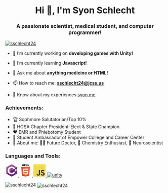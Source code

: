 <h1 align="center">Hi 👋, I'm Syon Schlecht</h1>
<h3 align="center">A passionate scientist, medical student, and computer programmer!</h3>

<p align="left"> <a href="https://github.com/ryo-ma/github-profile-trophy"><img src="https://github-profile-trophy.vercel.app/?username=sschlecht24" alt="sschlecht24" /></a> </p>

- 🔭 I’m currently working on **developing games with Unity!**

- 🌱 I’m currently learning **Javascript!**

- 💬 Ask me about **anything medicine or HTML!**

- 📫 How to reach me: **sschlecht24@jcss.us**

- 📄 Know about my experiences [syon.me](syon.me)

<h3 align="left">Achievements: </h3>

- 🏆 Sophmore Salutatorian/Top 10%
- 📝 HOSA Chapter President-Elect & State Champion 
- ❤️ EMR and Phlebotomy Student
- 🏫 Student Ambassador of Empower College and Career Center 
- 👦 About me: 👨‍⚕️ Future Doctor, 🧪 Chemistry Enthusiast, 🧠 Neuroscientist 

<p align="left">
</p>

<h3 align="left">Languages and Tools:</h3>
<p align="left"> <a href="https://www.w3schools.com/cs/" target="_blank" rel="noreferrer"> <img src="https://raw.githubusercontent.com/devicons/devicon/master/icons/csharp/csharp-original.svg" alt="csharp" width="40" height="40"/> </a> <a href="https://www.w3.org/html/" target="_blank" rel="noreferrer"> <img src="https://raw.githubusercontent.com/devicons/devicon/master/icons/html5/html5-original-wordmark.svg" alt="html5" width="40" height="40"/> </a> <a href="https://developer.mozilla.org/en-US/docs/Web/JavaScript" target="_blank" rel="noreferrer"> <img src="https://raw.githubusercontent.com/devicons/devicon/master/icons/javascript/javascript-original.svg" alt="javascript" width="40" height="40"/> </a> <a href="https://unity.com/" target="_blank" rel="noreferrer"> <img src="https://www.vectorlogo.zone/logos/unity3d/unity3d-icon.svg" alt="unity" width="40" height="40"/> </a> </p>

<p><img align="left" src="https://github-readme-stats.vercel.app/api/top-langs?username=sschlecht24&show_icons=true&locale=en&layout=compact" alt="sschlecht24" /></p>

<p>&nbsp;<img align="center" src="https://github-readme-stats.vercel.app/api?username=sschlecht24&show_icons=true&locale=en" alt="sschlecht24" /></p>
